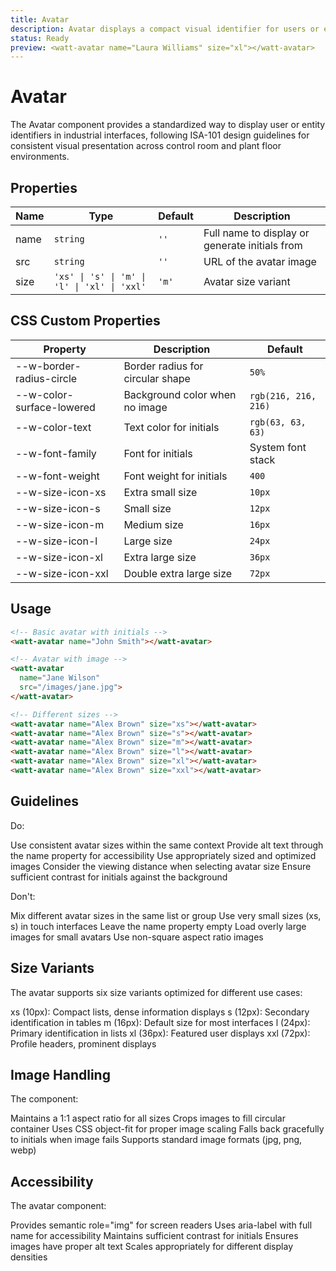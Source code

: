 ```yaml
---
title: Avatar
description: Avatar displays a compact visual identifier for users or entities, defaulting to initials when no image is provided.
status: Ready
preview: <watt-avatar name="Laura Williams" size="xl"></watt-avatar>
---
```


# Avatar
The Avatar component provides a standardized way to display user or entity identifiers in industrial interfaces, following ISA-101 design guidelines for consistent visual presentation across control room and plant floor environments.

## Properties
| Name | Type | Default | Description |
|------|------|---------|-------------|
| name | `string` | `''` | Full name to display or generate initials from |
| src | `string` | `''` | URL of the avatar image |
| size | `'xs' \| 's' \| 'm' \| 'l' \| 'xl' \| 'xxl'` | `'m'` | Avatar size variant |

## CSS Custom Properties
| Property | Description | Default |
|----------|-------------|---------|
| --w-border-radius-circle | Border radius for circular shape | `50%` |
| --w-color-surface-lowered | Background color when no image | `rgb(216, 216, 216)` |
| --w-color-text | Text color for initials | `rgb(63, 63, 63)` |
| --w-font-family | Font for initials | System font stack |
| --w-font-weight | Font weight for initials | `400` |
| --w-size-icon-xs | Extra small size | `10px` |
| --w-size-icon-s | Small size | `12px` |
| --w-size-icon-m | Medium size | `16px` |
| --w-size-icon-l | Large size | `24px` |
| --w-size-icon-xl | Extra large size | `36px` |
| --w-size-icon-xxl | Double extra large size | `72px` |

## Usage
```html
<!-- Basic avatar with initials -->
<watt-avatar name="John Smith"></watt-avatar>

<!-- Avatar with image -->
<watt-avatar 
  name="Jane Wilson"
  src="/images/jane.jpg">
</watt-avatar>

<!-- Different sizes -->
<watt-avatar name="Alex Brown" size="xs"></watt-avatar>
<watt-avatar name="Alex Brown" size="s"></watt-avatar>
<watt-avatar name="Alex Brown" size="m"></watt-avatar>
<watt-avatar name="Alex Brown" size="l"></watt-avatar>
<watt-avatar name="Alex Brown" size="xl"></watt-avatar>
<watt-avatar name="Alex Brown" size="xxl"></watt-avatar>
```

## Guidelines
Do:

Use consistent avatar sizes within the same context
Provide alt text through the name property for accessibility
Use appropriately sized and optimized images
Consider the viewing distance when selecting avatar size
Ensure sufficient contrast for initials against the background

Don't:

Mix different avatar sizes in the same list or group
Use very small sizes (xs, s) in touch interfaces
Leave the name property empty
Load overly large images for small avatars
Use non-square aspect ratio images

## Size Variants
The avatar supports six size variants optimized for different use cases:

xs (10px): Compact lists, dense information displays
s (12px): Secondary identification in tables
m (16px): Default size for most interfaces
l (24px): Primary identification in lists
xl (36px): Featured user displays
xxl (72px): Profile headers, prominent displays

## Image Handling
The component:

Maintains a 1:1 aspect ratio for all sizes
Crops images to fill circular container
Uses CSS object-fit for proper image scaling
Falls back gracefully to initials when image fails
Supports standard image formats (jpg, png, webp)

## Accessibility
The avatar component:

Provides semantic role="img" for screen readers
Uses aria-label with full name for accessibility
Maintains sufficient contrast for initials
Ensures images have proper alt text
Scales appropriately for different display densities